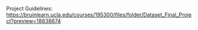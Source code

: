 Project Guidelines: https://bruinlearn.ucla.edu/courses/195300/files/folder/Dataset_Final_Project?preview=18838674
